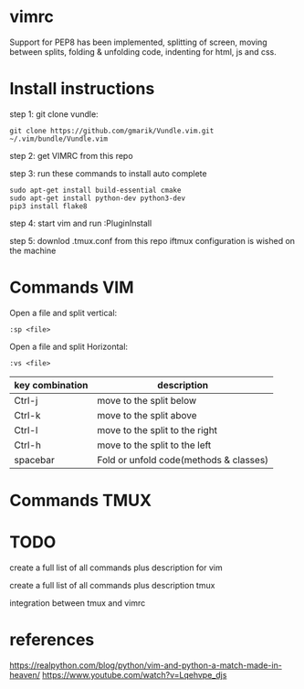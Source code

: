 # vimrc
Support for PEP8 has been implemented, splitting of screen, moving between splits, folding & unfolding code, indenting for html, js and css.

# Install instructions
step 1: git clone vundle:
```
git clone https://github.com/gmarik/Vundle.vim.git ~/.vim/bundle/Vundle.vim
```

step 2: get VIMRC from this repo

step 3: run these commands to install auto complete
```
sudo apt-get install build-essential cmake
sudo apt-get install python-dev python3-dev
pip3 install flake8
```

step 4: start vim and run :PluginInstall

step 5: downlod .tmux.conf from this repo iftmux configuration is wished on the machine

# Commands VIM
Open a file and split vertical:
```
:sp <file>
```

Open a file and split Horizontal:
```
:vs <file>
```

key combination | description
--- | ---
Ctrl-j | move to the split below
Ctrl-k | move to the split above
Ctrl-l | move to the split to the right
Ctrl-h | move to the split to the left
spacebar | Fold or unfold code(methods & classes)

# Commands TMUX

# TODO
create a full list of all commands plus description for vim

create a full list of all commands plus description tmux

integration between tmux and vimrc

# references
https://realpython.com/blog/python/vim-and-python-a-match-made-in-heaven/
https://www.youtube.com/watch?v=Lqehvpe_djs
